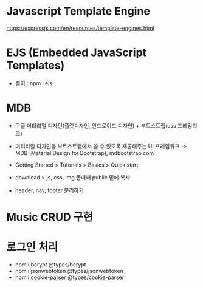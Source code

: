 # Javascript Template Engine

https://expressjs.com/en/resources/template-engines.html

# EJS (Embedded JavaScript Templates)
- 설치 : npm i ejs

# MDB
- 구글 머티리얼 디자인(플랫디자인, 안드로이드 디자인) + 부트스트랩(css 프레임워크)
- 머티리얼 디자인을 부트스트랩에서 쓸 수 있도록 제공해주는 UI 프레임워크
-> MDB (Material Design for Bootstrap), mdbootstrap.com

- Getting Started > Tutorials > Basics > Quick start
- download > js, css, img 폴더째 public 밑에 복사
- header, nav, footer 분리하기

# Music CRUD 구현

# 로그인 처리
- npm i bcrypt @types/bcrypt
- npm i jsonwebtoken @types/jsonwebtoken
- npm i cookie-parser @types/cookie-parser